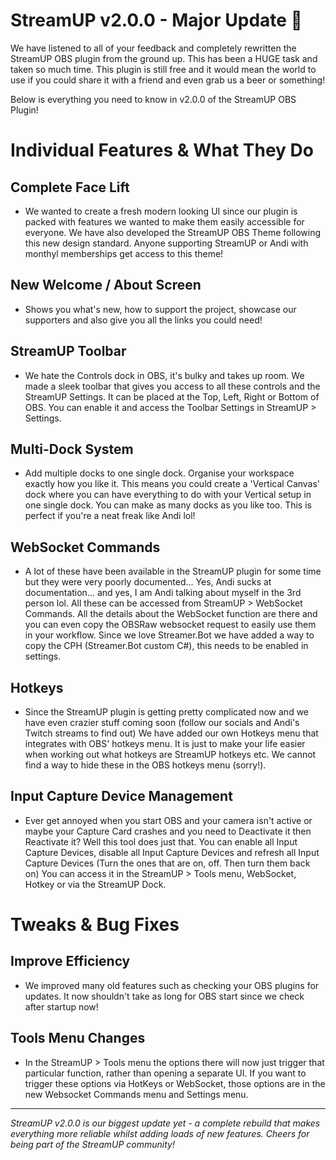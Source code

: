 # StreamUP v2.0.0 - Major Update 🚀
We have listened to all of your feedback and completely rewritten the StreamUP OBS plugin from the ground up. This has been a HUGE task and taken so much time. This plugin is still free and it would mean the world to use if you could share it with a friend and even grab us a beer or something!

Below is everything you need to know in v2.0.0 of the StreamUP OBS Plugin!

# Individual Features & What They Do

## Complete Face Lift
- We wanted to create a fresh modern looking UI since our plugin is packed with features we wanted to make them easily accessible for everyone. We have also developed the StreamUP OBS Theme following this new design standard. Anyone supporting StreamUP or Andi with monthyl memberships get access to this theme!

## New Welcome / About Screen
- Shows you what's new, how to support the project, showcase our supporters and also give you all the links you could need!

## StreamUP Toolbar
- We hate the Controls dock in OBS, it's bulky and takes up room. We made a sleek toolbar that gives you access to all these controls and the StreamUP Settings. It can be placed at the Top, Left, Right or Bottom of OBS. You can enable it and access the Toolbar Settings in StreamUP > Settings.

## Multi-Dock System
- Add multiple docks to one single dock. Organise your workspace exactly how you like it. This means you could create a 'Vertical Canvas' dock where you can have everything to do with your Vertical setup in one single dock. You can make as many docks as you like too. This is perfect if you're a neat freak like Andi lol!

## WebSocket Commands
- A lot of these have been available in the StreamUP plugin for some time but they were very poorly documented... Yes, Andi sucks at documentation... and yes, I am Andi talking about myself in the 3rd person lol. All these can be accessed from StreamUP > WebSocket Commands. All the details about the WebSocket function are there and you can even copy the OBSRaw websocket request to easily use them in your workflow. Since we love Streamer.Bot we have added a way to copy the CPH (Streamer.Bot custom C#), this needs to be enabled in settings.

## Hotkeys
- Since the StreamUP plugin is getting pretty complicated now and we have even crazier stuff coming soon (follow our socials and Andi's Twitch streams to find out) We have added our own Hotkeys menu that integrates with OBS' hotkeys menu. It is just to make your life easier when working out what hotkeys are StreamUP hotkeys etc. We cannot find a way to hide these in the OBS hotkeys menu (sorry!).

## Input Capture Device Management
- Ever get annoyed when you start OBS and your camera isn't active or maybe your Capture Card crashes and you need to Deactivate it then Reactivate it? Well this tool does just that. You can enable all Input Capture Devices, disable all Input Capture Devices and refresh all Input Capture Devices (Turn the ones that are on, off. Then turn them back on) You can access it in the StreamUP > Tools menu, WebSocket, Hotkey or via the StreamUP Dock.

# Tweaks & Bug Fixes

## Improve Efficiency
- We improved many old features such as checking your OBS plugins for updates. It now shouldn't take as long for OBS start since we check after startup now!

## Tools Menu Changes
- In the StreamUP > Tools menu the options there will now just trigger that particular function, rather than opening a separate UI. If you want to trigger these options via HotKeys or WebSocket, those options are in the new Websocket Commands menu and Settings menu.

---

*StreamUP v2.0.0 is our biggest update yet - a complete rebuild that makes everything more reliable whilst adding loads of new features. Cheers for being part of the StreamUP community!*